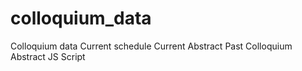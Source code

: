 # colloquium_data
Colloquium data
Current schedule
Current Abstract
Past Colloquium Abstract
JS Script

